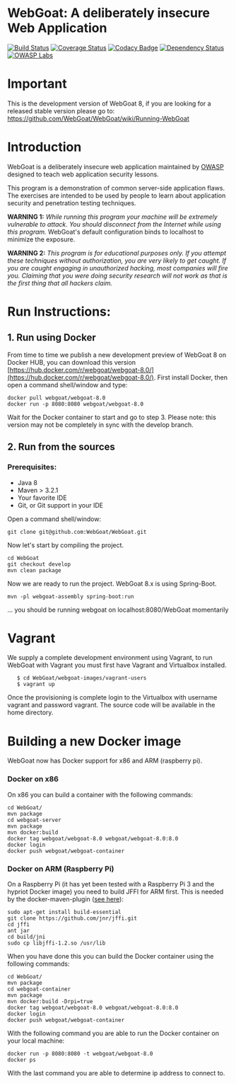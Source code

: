 # WebGoat: A deliberately insecure Web Application

[![Build Status](https://travis-ci.org/WebGoat/WebGoat.svg?branch=develop)](https://travis-ci.org/WebGoat/WebGoat)
[![Coverage Status](https://coveralls.io/repos/WebGoat/WebGoat/badge.svg?branch=master&service=github)](https://coveralls.io/github/WebGoat/WebGoat?branch=master)
[![Codacy Badge](https://api.codacy.com/project/badge/b69ee3a86e3b4afcaf993f210fccfb1d)](https://www.codacy.com/app/dm/WebGoat)
[![Dependency Status](https://www.versioneye.com/user/projects/562da95ae346d7000e0369aa/badge.svg?style=flat)](https://www.versioneye.com/user/projects/562da95ae346d7000e0369aa)
[![OWASP Labs](https://img.shields.io/badge/owasp-labs-orange.svg)](https://www.owasp.org/index.php/OWASP_Project_Inventory#tab=Labs_Projects)

# Important

This is the development version of WebGoat 8, if you are looking for a released stable version please go to: https://github.com/WebGoat/WebGoat/wiki/Running-WebGoat


# Introduction

WebGoat is a deliberately insecure web application maintained by [OWASP](http://www.owasp.org/) designed to teach web
application security lessons.

This program is a demonstration of common server-side application flaws. The
exercises are intended to be used by people to learn about application security and
penetration testing techniques.

**WARNING 1:** *While running this program your machine will be extremely
vulnerable to attack. You should disconnect from the Internet while using
this program.*  WebGoat's default configuration binds to localhost to minimize 
the exposure.

**WARNING 2:** *This program is for educational purposes only. If you attempt
these techniques without authorization, you are very likely to get caught. If
you are caught engaging in unauthorized hacking, most companies will fire you.
Claiming that you were doing security research will not work as that is the
first thing that all hackers claim.*

# Run Instructions:

## 1. Run using Docker 

From time to time we publish a new development preview of WebGoat 8 on Docker HUB, you can download this version
[https://hub.docker.com/r/webgoat/webgoat-8.0/](https://hub.docker.com/r/webgoat/webgoat-8.0/).
First install Docker, then open a command shell/window and type:

```Shell
docker pull webgoat/webgoat-8.0
docker run -p 8080:8080 webgoat/webgoat-8.0
```

Wait for the Docker container to start and go to step 3.
Please note: this version may not be completely in sync with the develop branch.

## 2. Run from the sources

### Prerequisites:

* Java 8
* Maven > 3.2.1
* Your favorite IDE
* Git, or Git support in your IDE

Open a command shell/window:

```Shell
git clone git@github.com:WebGoat/WebGoat.git
```

Now let's start by compiling the project.

```Shell
cd WebGoat
git checkout develop
mvn clean package
```

Now we are ready to run the project. WebGoat 8.x is using Spring-Boot.

```Shell
mvn -pl webgoat-assembly spring-boot:run
```
... you should be running webgoat on localhost:8080/WebGoat momentarily


# Vagrant

We supply a complete development environment using Vagrant, to run WebGoat with Vagrant you must first have Vagrant and Virtualbox installed.

```shell
   $ cd WebGoat/webgoat-images/vagrant-users
   $ vagrant up
```

Once the provisioning is complete login to the Virtualbox with username vagrant and password vagrant.
The source code will be available in the home directory.


# Building a new Docker image

WebGoat now has Docker support for x86 and ARM (raspberry pi).
### Docker on x86
On x86 you can build a container with the following commands:

```Shell
cd WebGoat/
mvn package
cd webgoat-server
mvn package
mvn docker:build
docker tag webgoat/webgoat-8.0 webgoat/webgoat-8.0:8.0
docker login
docker push webgoat/webgoat-container
```

### Docker on ARM (Raspberry Pi)
On a Raspberry Pi (it has yet been tested with a Raspberry Pi 3 and the hypriot Docker image) you need to build JFFI for 
ARM first. This is needed by the docker-maven-plugin ([see here](https://github.com/spotify/docker-maven-plugin/issues/233)):

```Shell
sudo apt-get install build-essential
git clone https://github.com/jnr/jffi.git
cd jffi
ant jar
cd build/jni
sudo cp libjffi-1.2.so /usr/lib
```

When you have done this you can build the Docker container using the following commands:
 
```Shell
cd WebGoat/
mvn package
cd webgoat-container
mvn package
mvn docker:build -Drpi=true
docker tag webgoat/webgoat-8.0 webgoat/webgoat-8.0:8.0
docker login
docker push webgoat/webgoat-container
```

With the following command you are able to run the Docker container on your local machine:

```Shell
docker run -p 8080:8080 -t webgoat/webgoat-8.0
docker ps
```

With the last command you are able to determine ip address to connect to.
